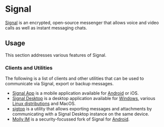 # Signal

[Signal](https://signal.org) is an encrypted, open-source messenger that allows voice and video
calls as well as instant messaging chats.

## Usage

This section addresses various features of Signal.

### Clients and Utilities

The following is a list of clients and other utilities that can be used to communicate via Signal, 
export or backup messages.

- [Signal App](https://signal.org/download) is a mobile application available for
  [Android](/wiki/android.md) or iOS.
- [Signal Desktop](https://signal.org/download) is a desktop application available for
  [Windows](/wiki/windows.md), various [Linux distributions](/wiki/linux.md#distributions) and 
  MacOS.
- [sigtop](https://github.com/tbvdm/sigtop) is a utility that allows exporting messages and
  attachments by communicating with a Signal Desktop instance on the same device.
- [Molly IM](https://github.com/mollyim/mollyim-android) is a security-focussed fork of Signal for
  [Android](/wiki/android.md).
